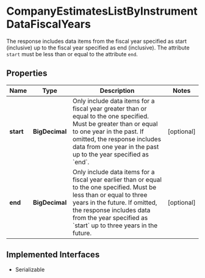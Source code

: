

# CompanyEstimatesListByInstrumentDataFiscalYears

The response includes data items from the fiscal year specified as start (inclusive) up to the fiscal year specified as end (inclusive). The attribute `start` must be less than or equal to the attribute `end`.

## Properties

Name | Type | Description | Notes
------------ | ------------- | ------------- | -------------
**start** | **BigDecimal** | Only include data items for a fiscal year greater than or equal to the one specified. Must be greater than or equal to one year in the past. If omitted, the response includes data from one year in the past up to the year specified as &#x60;end&#x60;. |  [optional]
**end** | **BigDecimal** | Only include data items for a fiscal year earlier than or equal to the one specified. Must be less than or equal to three years in the future. If omitted, the response includes data from the year specified as &#x60;start&#x60; up to three years in the future. |  [optional]


## Implemented Interfaces

* Serializable


